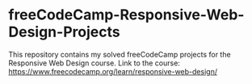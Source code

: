 # freeCodeCamp-Responsive-Web-Design-Projects
This repository contains my solved freeCodeCamp projects for the Responsive Web Design course. Link to the course: https://www.freecodecamp.org/learn/responsive-web-design/
